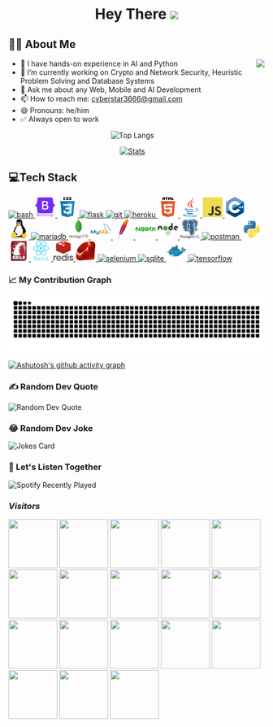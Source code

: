 <h1 align="center">Hey There <img src="https://user-images.githubusercontent.com/74038190/214644152-52f47eb3-5e31-4f47-8758-05c9468d5596.gif" width="36" /></h1>

## 👨‍💻 About Me

<img align="right" height="175" src="https://user-images.githubusercontent.com/74038190/225813708-98b745f2-7d22-48cf-9150-083f1b00d6c9.gif"  />

<div align="left">

- 🔭 I have hands-on experience in AI and Python
- 🌱 I’m currently working on Crypto and Network Security, Heuristic Problem Solving and Database Systems
- 💬 Ask me about any Web, Mobile and AI Development
- 📫 How to reach me: cyberstar3666@gmail.com
- 😄 Pronouns: he/him
- ✅ Always open to work
  
</div>

<div align="center">

![Top Langs](https://github-readme-stats.vercel.app/api/top-langs/?username=supertalent007&hide_progress=true&theme=dark)

[![Stats](https://github-readme-streak-stats.herokuapp.com/?user=DrBrad&theme=gruvbox&hide_border=true)](https://github.com/DrBrad)
</div>

## 💻Tech Stack
<p align="left"> <a href="https://www.gnu.org/software/bash/" target="_blank"> <img src="https://www.vectorlogo.zone/logos/gnu_bash/gnu_bash-icon.svg" alt="bash" width="40" height="40"/> </a> <a href="https://getbootstrap.com" target="_blank"> <img src="https://raw.githubusercontent.com/devicons/devicon/master/icons/bootstrap/bootstrap-plain-wordmark.svg" alt="bootstrap" width="40" height="40"/> </a> <a href="https://www.w3schools.com/css/" target="_blank"> <img src="https://raw.githubusercontent.com/devicons/devicon/master/icons/css3/css3-original-wordmark.svg" alt="css3" width="40" height="40"/> </a> <a href="https://flask.palletsprojects.com/" target="_blank"> <img src="https://www.vectorlogo.zone/logos/pocoo_flask/pocoo_flask-icon.svg" alt="flask" width="40" height="40"/> </a> <a href="https://git-scm.com/" target="_blank"> <img src="https://www.vectorlogo.zone/logos/git-scm/git-scm-icon.svg" alt="git" width="40" height="40"/> </a> <a href="https://heroku.com" target="_blank"> <img src="https://www.vectorlogo.zone/logos/heroku/heroku-icon.svg" alt="heroku" width="40" height="40"/> </a> <a href="https://www.w3.org/html/" target="_blank"> <img src="https://raw.githubusercontent.com/devicons/devicon/master/icons/html5/html5-original-wordmark.svg" alt="html5" width="40" height="40"/> </a> <a href="https://www.java.com" target="_blank"> <img src="https://raw.githubusercontent.com/devicons/devicon/master/icons/java/java-original.svg" alt="java" width="40" height="40"/> </a> <a href="https://developer.mozilla.org/en-US/docs/Web/JavaScript" target="_blank"> <img src="https://raw.githubusercontent.com/devicons/devicon/master/icons/javascript/javascript-original.svg" alt="javascript" width="40" height="40"/> </a> <a href="https://www.linux.org/" target="_blank"> <img src="https://raw.githubusercontent.com/devicons/devicon/master/icons/cplusplus/cplusplus-original.svg" alt="C++" width="40" height="40"/> </a> <a href="https://cplusplus.com/" target="_blank"> <img src="https://raw.githubusercontent.com/devicons/devicon/master/icons/linux/linux-original.svg" alt="linux" width="40" height="40"/> </a> <a href="https://mariadb.org/" target="_blank"> <img src="https://www.vectorlogo.zone/logos/mariadb/mariadb-icon.svg" alt="mariadb" width="40" height="40"/> </a> <a href="https://www.mongodb.com/" target="_blank"> <img src="https://raw.githubusercontent.com/devicons/devicon/master/icons/mongodb/mongodb-original-wordmark.svg" alt="mongodb" width="40" height="40"/> </a> <a href="https://www.mysql.com/" target="_blank"> <img src="https://raw.githubusercontent.com/devicons/devicon/master/icons/mysql/mysql-original-wordmark.svg" alt="mysql" width="40" height="40"/> </a> <a href="https://www.nginx.com" target="_blank"> <img src="https://raw.githubusercontent.com/devicons/devicon/master/icons/apache/apache-original.svg" alt="apache" width="40" height="40"/> </a> <a href="https://httpd.apache.org/" target="_blank"> <img src="https://raw.githubusercontent.com/devicons/devicon/master/icons/nginx/nginx-original.svg" alt="nginx" width="40" height="40"/> </a> <a href="https://nodejs.org" target="_blank"> <img src="https://raw.githubusercontent.com/devicons/devicon/master/icons/nodejs/nodejs-original-wordmark.svg" alt="nodejs" width="40" height="40"/> </a> <a href="https://www.postgresql.org" target="_blank"> <img src="https://raw.githubusercontent.com/devicons/devicon/master/icons/postgresql/postgresql-original-wordmark.svg" alt="postgresql" width="40" height="40"/> </a> <a href="https://postman.com" target="_blank"> <img src="https://www.vectorlogo.zone/logos/getpostman/getpostman-icon.svg" alt="postman" width="40" height="40"/> </a> <a href="https://www.python.org" target="_blank"> <img src="https://raw.githubusercontent.com/devicons/devicon/master/icons/python/python-original.svg" alt="python" width="40" height="40"/> </a> <a href="https://rubyonrails.org" target="_blank"> <img src="https://raw.githubusercontent.com/devicons/devicon/master/icons/rails/rails-original-wordmark.svg" alt="rails" width="40" height="40"/> </a> <a href="https://reactjs.org/" target="_blank"> <img src="https://raw.githubusercontent.com/devicons/devicon/master/icons/react/react-original-wordmark.svg" alt="react" width="40" height="40"/> </a> <a href="https://redis.io" target="_blank"> <img src="https://raw.githubusercontent.com/devicons/devicon/master/icons/redis/redis-original-wordmark.svg" alt="redis" width="40" height="40"/> </a> <a href="https://www.ruby-lang.org/en/" target="_blank"> <img src="https://raw.githubusercontent.com/devicons/devicon/master/icons/ruby/ruby-original.svg" alt="ruby" width="40" height="40"/> </a> <a href="https://www.selenium.dev" target="_blank"> <img src="https://raw.githubusercontent.com/detain/svg-logos/780f25886640cef088af994181646db2f6b1a3f8/svg/selenium-logo.svg" alt="selenium" width="40" height="40"/> </a> <a href="https://www.sqlite.org/" target="_blank"> <img src="https://www.vectorlogo.zone/logos/sqlite/sqlite-icon.svg" alt="sqlite" width="40" height="40"/> </a> <a href="https://www.tensorflow.org" target="_blank"> <img 
src="https://raw.githubusercontent.com/devicons/devicon/master/icons/docker/docker-original.svg" alt="docker" width="40" height="40"/> </a> <a href="https://www.docker.com/" target="_blank"> <img src="https://www.vectorlogo.zone/logos/tensorflow/tensorflow-icon.svg" alt="tensorflow" width="40" height="40"/> </a> </p> 

### 📈 My Contribution Graph
![Snake Contribution Animation](https://raw.githubusercontent.com/adeeteya/adeeteya/output/snake.svg)

[![Ashutosh's github activity graph](https://github-readme-activity-graph.vercel.app/graph?username=supertalent007&custom_title=Meet%20Super%20Talent&theme=react-dark&hide_border=true)](https://github.com/ashutosh00710/github-readme-activity-graph)

### ✍️ Random Dev Quote
![Random Dev Quote](https://quotes-github-readme.vercel.app/api?type=horizontal&theme=dark)

### 😂 Random Dev Joke
![Jokes Card](https://readme-jokes.vercel.app/api?hideBorder)

### 🎵 Let's Listen Together
![Spotify Recently Played](https://spotify-recently-played-readme.vercel.app/api?user=adityabolt&count=3&unique=true)

### _**Visitors**_

<p align="left">
    <a target="_blank" rel="noopener" href="https://github.com/vaidehiverma640"><img src="https://avatars.githubusercontent.com/vaidehiverma640?s=96" width="96px" height="96px" /></a>
    <a target="_blank" rel="noopener" href="https://github.com/tanishq-singh-2301"><img src="https://avatars.githubusercontent.com/tanishq-singh-2301?s=96" width="96px" height="96px" /></a>
    <a target="_blank" rel="noopener" href="https://github.com/codewithdev"><img src="https://avatars.githubusercontent.com/codewithdev?s=96" width="96px" height="96px" /></a>
    <a target="_blank" rel="noopener" href="https://github.com/marcofugaro"><img src="https://avatars.githubusercontent.com/marcofugaro?s=96" width="96px" height="96px" /></a>
    <a target="_blank" rel="noopener" href="https://github.com/nikhilrevankar98"><img src="https://avatars.githubusercontent.com/nikhilrevankar98?s=96" width="96px" height="96px" /></a>
    <a target="_blank" rel="noopener" href="https://github.com/ramyaparimi"><img src="https://avatars.githubusercontent.com/ramyaparimi?s=96" width="96px" height="96px" /></a>
    <a target="_blank" rel="noopener" href="https://github.com/ApoorvTyagi"><img src="https://avatars.githubusercontent.com/ApoorvTyagi?s=96" width="96px" height="96px" /></a>
    <a target="_blank" rel="noopener" href="https://github.com/codedamn"><img src="https://avatars.githubusercontent.com/codedamn?s=96" width="96px" height="96px" /></a>
    <a target="_blank" rel="noopener" href="https://github.com/mehulmpt"><img src="https://avatars.githubusercontent.com/mehulmpt?s=96" width="96px" height="96px" /></a>
    <a target="_blank" rel="noopener" href="https://github.com/matyo91"><img src="https://avatars.githubusercontent.com/matyo91?s=96" width="96px" height="96px" /></a>
    <a target="_blank" rel="noopener" href="https://github.com/jyotiradityz"><img src="https://avatars.githubusercontent.com/jyotiradityz?s=96" width="96px" height="96px" /></a>
    <a target="_blank" rel="noopener" href="https://github.com/alokVerma749"><img src="https://avatars.githubusercontent.com/alokVerma749?s=96" width="96px" height="96px" /></a>
    <a target="_blank" rel="noopener" href="https://github.com/Gustavosta"><img src="https://avatars.githubusercontent.com/Gustavosta?s=96" width="96px" height="96px" /></a>
    <a target="_blank" rel="noopener" href="https://github.com/tanishq-singh-2407"><img src="https://avatars.githubusercontent.com/tanishq-singh-2407?s=96" width="96px" height="96px" /></a>
    <a target="_blank" rel="noopener" href="https://github.com/DarioArzaba"><img src="https://avatars.githubusercontent.com/DarioArzaba?s=96" width="96px" height="96px" /></a>
    <a target="_blank" rel="noopener" href="https://github.com/ltsRoy"><img src="https://avatars.githubusercontent.com/ltsRoy?s=96" width="96px" height="96px" /></a>
    <a target="_blank" rel="noopener" href="https://github.com/TheWisker"><img src="https://avatars.githubusercontent.com/TheWisker?s=96" width="96px" height="96px" /></a>
    <a target="_blank" rel="noopener" href="https://github.com/his-maj-esty"><img src="https://avatars.githubusercontent.com/his-maj-esty?s=96" width="96px" height="96px" /></a>
</p>
